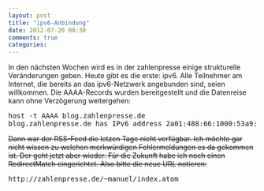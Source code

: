 ```yaml
---
layout: post
title: "ipv6-Anbindung"
date: 2012-07-20 00:30
comments: true
categories: 
---
```

<p>In den nächsten Wochen wird es in der zahlenpresse einige strukturelle
Veränderungen geben. Heute gibt es die erste: ipv6. Alle Teilnehmer am
Internet, die bereits an das ipv6-Netzwerk angebunden sind, seien willkommen.
Die AAAA-Records wurden bereitgestellt und die Datenreise kann ohne
Verzögerung weitergehen:</p>

<pre>host -t AAAA blog.zahlenpresse.de
blog.zahlenpresse.de has IPv6 address 2a01:488:66:1000:53a9:2ebe:0:1</pre>

<p><del>Dann war der RSS-Feed die letzen Tage nicht verfügbar. Ich möchte gar nicht
wissen zu welchen merkwürdigen Fehlermeldungen es da gekommen ist. Der geht
jetzt aber wieder. Für die Zukunft habe ich noch einen RedirectMatch
eingerichtet. Also bitte die neue URL notieren:</del></p>

<pre>http://zahlenpresse.de/~manuel/index.atom</pre>
